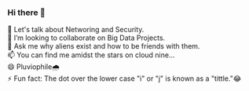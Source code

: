 ### Hi there 👋

<!--
**Poshini/Poshini** is a ✨ _special_ ✨ repository because its `README.md` (this file) appears on your GitHub profile.-->

  🌱 Let's talk about Networing and Security.                     
  👯 I’m looking to collaborate on Big Data Projects.                             
  💬 Ask me why aliens exist and how to be friends with them.                 
  📫 You can find me amidst the stars on cloud nine...                        
  😄 Pluviophile🌧️                                                                           
  ⚡ Fun fact: The dot over the lower case "i" or "j" is known as a "tittle."😂 

